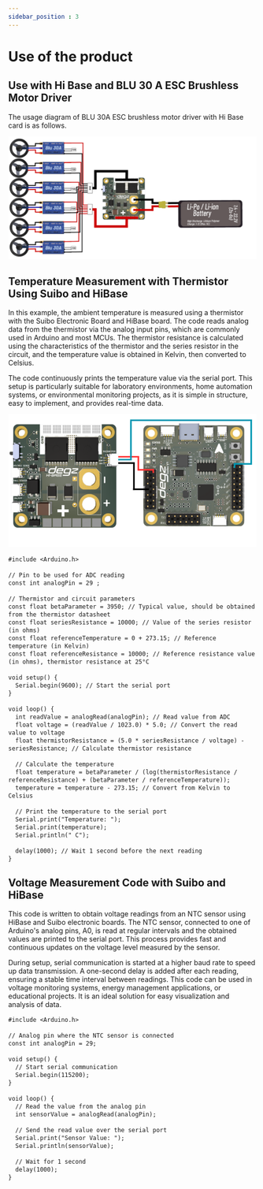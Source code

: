 ```yaml
---
sidebar_position : 3
---
```


# Use of the product


## Use with Hi Base and BLU 30 A ESC Brushless Motor Driver

The usage diagram of BLU 30A ESC brushless motor driver with Hi Base card is as follows.

![BLU 30 A ESC Fırçasız Motor Sürücü Diyagram](./image/hibase-esc.png)



## Temperature Measurement with Thermistor Using Suibo and HiBase

In this example, the ambient temperature is measured using a thermistor with the Suibo Electronic Board and HiBase board. The code reads analog data from the thermistor via the analog input pins, which are commonly used in Arduino and most MCUs. The thermistor resistance is calculated using the characteristics of the thermistor and the series resistor in the circuit, and the temperature value is obtained in Kelvin, then converted to Celsius.

The code continuously prints the temperature value via the serial port. This setup is particularly suitable for laboratory environments, home automation systems, or environmental monitoring projects, as it is simple in structure, easy to implement, and provides real-time data.



![Suibo Hi Base Temperature Measurement](./image/suibo-base1.png)

````
#include <Arduino.h>

// Pin to be used for ADC reading
const int analogPin = 29 ; 

// Thermistor and circuit parameters
const float betaParameter = 3950; // Typical value, should be obtained from the thermistor datasheet
const float seriesResistance = 10000; // Value of the series resistor (in ohms)
const float referenceTemperature = 0 + 273.15; // Reference temperature (in Kelvin)
const float referenceResistance = 10000; // Reference resistance value (in ohms), thermistor resistance at 25°C

void setup() {
  Serial.begin(9600); // Start the serial port
}

void loop() {
  int readValue = analogRead(analogPin); // Read value from ADC
  float voltage = (readValue / 1023.0) * 5.0; // Convert the read value to voltage
  float thermistorResistance = (5.0 * seriesResistance / voltage) - seriesResistance; // Calculate thermistor resistance

  // Calculate the temperature
  float temperature = betaParameter / (log(thermistorResistance / referenceResistance) + (betaParameter / referenceTemperature));
  temperature = temperature - 273.15; // Convert from Kelvin to Celsius

  // Print the temperature to the serial port
  Serial.print("Temperature: ");
  Serial.print(temperature);
  Serial.println(" C");

  delay(1000); // Wait 1 second before the next reading
}
 ````

 ## Voltage Measurement Code with Suibo and HiBase 

 This code is written to obtain voltage readings from an NTC sensor using HiBase and Suibo electronic boards. The NTC sensor, connected to one of Arduino's analog pins, A0, is read at regular intervals and the obtained values are printed to the serial port. This process provides fast and continuous updates on the voltage level measured by the sensor.

During setup, serial communication is started at a higher baud rate to speed up data transmission. A one-second delay is added after each reading, ensuring a stable time interval between readings. This code can be used in voltage monitoring systems, energy management applications, or educational projects. It is an ideal solution for easy visualization and analysis of data.

````
#include <Arduino.h>

// Analog pin where the NTC sensor is connected
const int analogPin = 29;

void setup() {
  // Start serial communication
  Serial.begin(115200);
}

void loop() {
  // Read the value from the analog pin
  int sensorValue = analogRead(analogPin);
  
  // Send the read value over the serial port
  Serial.print("Sensor Value: ");
  Serial.println(sensorValue);
  
  // Wait for 1 second
  delay(1000);
}

````


